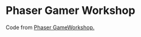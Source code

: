 # Phaser Gamer Workshop

Code from [Phaser GameWorkshop.](https://mozdevs.github.io/html5-games-workshop/)